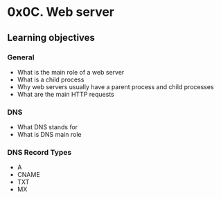 # 0x0C. Web server
## Learning objectives
### General
* What is the main role of a web server
* What is a child process
* Why web servers usually have a parent process and child processes
* What are the main HTTP requests
### DNS
* What DNS stands for
* What is DNS main role
### DNS Record Types
* A
* CNAME
* TXT
* MX
